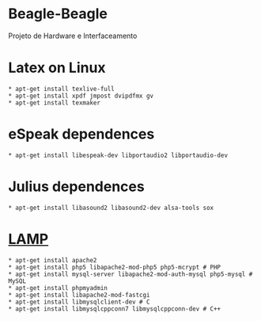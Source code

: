 # Beagle-Beagle
Projeto de Hardware e Interfaceamento

# Latex on Linux
	* apt-get install texlive-full
	* apt-get install xpdf jmpost dvipdfmx gv 
	* apt-get install texmaker

# eSpeak dependences
	* apt-get install libespeak-dev libportaudio2 libportaudio-dev

# Julius dependences
	* apt-get install libasound2 libasound2-dev alsa-tools sox

# [LAMP](https://www.digitalocean.com/community/tutorials/how-to-install-linux-apache-mysql-php-lamp-stack-on-ubuntu)
	* apt-get install apache2 
	* apt-get install php5 libapache2-mod-php5 php5-mcrypt # PHP
	* apt-get install mysql-server libapache2-mod-auth-mysql php5-mysql # MySQL
	* apt-get install phpmyadmin
	* apt-get install libapache2-mod-fastcgi
	* apt-get install libmysqlclient-dev # C
	* apt-get install libmysqlcppconn7 libmysqlcppconn-dev # C++
